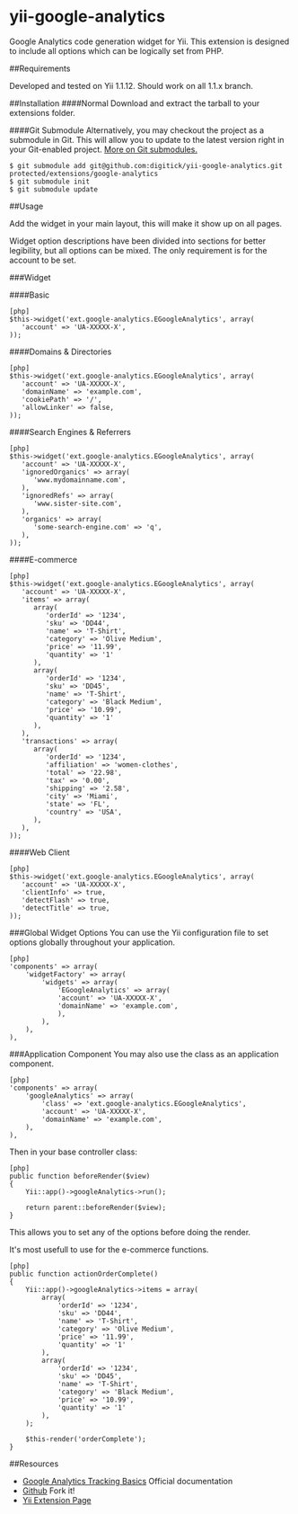 yii-google-analytics
====================

Google Analytics code generation widget for Yii. This extension is designed to include all options which can be logically set from PHP.

##Requirements

Developed and tested on Yii 1.1.12. Should work on all 1.1.x branch.

##Installation
####Normal
Download and extract the tarball to your extensions folder.

####Git Submodule
Alternatively, you may checkout the project as a submodule in Git.
This will allow you to update to the latest version right in your Git-enabled project.
[More on Git submodules.](http://git-scm.com/book/en/Git-Tools-Submodules "More on Git submodules.")
~~~
$ git submodule add git@github.com:digitick/yii-google-analytics.git protected/extensions/google-analytics
$ git submodule init
$ git submodule update
~~~

##Usage

Add the widget in your main layout, this will make it show up on all pages.

Widget option descriptions have been divided into sections for better legibility, but all options can be mixed.
The only requirement is for the account to be set.

###Widget

####Basic
~~~
[php]
$this->widget('ext.google-analytics.EGoogleAnalytics', array(
   'account' => 'UA-XXXXX-X',
));
~~~


####Domains & Directories
~~~
[php]
$this->widget('ext.google-analytics.EGoogleAnalytics', array(
   'account' => 'UA-XXXXX-X',
   'domainName' => 'example.com',
   'cookiePath' => '/',
   'allowLinker' => false,
));
~~~


####Search Engines & Referrers
~~~
[php]
$this->widget('ext.google-analytics.EGoogleAnalytics', array(
   'account' => 'UA-XXXXX-X',
   'ignoredOrganics' => array(
      'www.mydomainname.com',
   ),
   'ignoredRefs' => array(
      'www.sister-site.com',
   ),
   'organics' => array(
      'some-search-engine.com' => 'q',
   ),
));
~~~


####E-commerce
~~~
[php]
$this->widget('ext.google-analytics.EGoogleAnalytics', array(
   'account' => 'UA-XXXXX-X',
   'items' => array(
      array(
         'orderId' => '1234',
         'sku' => 'DD44',
         'name' => 'T-Shirt',
         'category' => 'Olive Medium',
         'price' => '11.99',
         'quantity' => '1'
      ),
      array(
         'orderId' => '1234',
         'sku' => 'DD45',
         'name' => 'T-Shirt',
         'category' => 'Black Medium',
         'price' => '10.99',
         'quantity' => '1'
      ),
   ),
   'transactions' => array(
      array(
         'orderId' => '1234',
         'affiliation' => 'women-clothes',
         'total' => '22.98',
         'tax' => '0.00',
         'shipping' => '2.58',
         'city' => 'Miami',
         'state' => 'FL',
         'country' => 'USA',
      ),
   ),
));
~~~


####Web Client
~~~
[php]
$this->widget('ext.google-analytics.EGoogleAnalytics', array(
   'account' => 'UA-XXXXX-X',
   'clientInfo' => true,
   'detectFlash' => true,
   'detectTitle' => true,
));
~~~


###Global Widget Options
You can use the Yii configuration file to set options globally throughout your application.
~~~
[php]
'components' => array(
    'widgetFactory' => array(
        'widgets' => array(
            'EGoogleAnalytics' => array(
            'account' => 'UA-XXXXX-X',
            'domainName' => 'example.com',
            ),
        ),
    ),
),
~~~

###Application Component
You may also use the class as an application component.

~~~
[php]
'components' => array(
    'googleAnalytics' => array(
        'class' => 'ext.google-analytics.EGoogleAnalytics',
        'account' => 'UA-XXXXX-X',
        'domainName' => 'example.com',
    ),
),
~~~

Then in your base controller class:
~~~
[php]
public function beforeRender($view)
{
    Yii::app()->googleAnalytics->run();

    return parent::beforeRender($view);
}
~~~

This allows you to set any of the options before doing the render.

It's most usefull to use for the e-commerce functions.
~~~
[php]
public function actionOrderComplete()
{
    Yii::app()->googleAnalytics->items = array(
        array(
            'orderId' => '1234',
            'sku' => 'DD44',
            'name' => 'T-Shirt',
            'category' => 'Olive Medium',
            'price' => '11.99',
            'quantity' => '1'
        ),
        array(
            'orderId' => '1234',
            'sku' => 'DD45',
            'name' => 'T-Shirt',
            'category' => 'Black Medium',
            'price' => '10.99',
            'quantity' => '1'
        ),
    );

    $this-render('orderComplete');
}
~~~

##Resources

* [Google Analytics Tracking Basics](https://developers.google.com/analytics/devguides/collection/gajs "Google Analytics Tracking Basics") Official documentation
* [Github](https://github.com/digitick/yii-google-analytics) Fork it!
* [Yii Extension Page](http://www.yiiframework.com/extension/google-analytics-ng)
